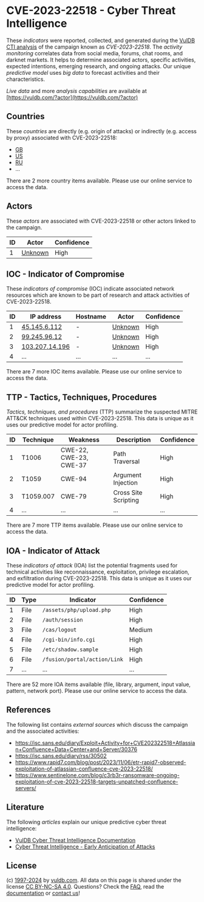 # CVE-2023-22518 - Cyber Threat Intelligence

These _indicators_ were reported, collected, and generated during the [VulDB CTI analysis](https://vuldb.com/?kb.cti) of the campaign known as _CVE-2023-22518_. The _activity monitoring_ correlates data from social media, forums, chat rooms, and darknet markets. It helps to determine associated actors, specific activities, expected intentions, emerging research, and ongoing attacks. Our unique _predictive model_ uses _big data_ to forecast activities and their characteristics.

_Live data_ and more _analysis capabilities_ are available at [https://vuldb.com/?actor](https://vuldb.com/?actor)

## Countries

These _countries_ are directly (e.g. origin of attacks) or indirectly (e.g. access by proxy) associated with CVE-2023-22518:

* [GB](https://vuldb.com/?country.gb)
* [US](https://vuldb.com/?country.us)
* [RU](https://vuldb.com/?country.ru)
* ...

There are 2 more country items available. Please use our online service to access the data.

## Actors

These _actors_ are associated with CVE-2023-22518 or other actors linked to the campaign.

ID | Actor | Confidence
-- | ----- | ----------
1 | [Unknown](https://vuldb.com/?actor.unknown) | High

## IOC - Indicator of Compromise

These _indicators of compromise_ (IOC) indicate associated network resources which are known to be part of research and attack activities of CVE-2023-22518.

ID | IP address | Hostname | Actor | Confidence
-- | ---------- | -------- | ----- | ----------
1 | [45.145.6.112](https://vuldb.com/?ip.45.145.6.112) | - | [Unknown](https://vuldb.com/?actor.unknown) | High
2 | [99.245.96.12](https://vuldb.com/?ip.99.245.96.12) | - | [Unknown](https://vuldb.com/?actor.unknown) | High
3 | [103.207.14.196](https://vuldb.com/?ip.103.207.14.196) | - | [Unknown](https://vuldb.com/?actor.unknown) | High
4 | ... | ... | ... | ...

There are 7 more IOC items available. Please use our online service to access the data.

## TTP - Tactics, Techniques, Procedures

_Tactics, techniques, and procedures_ (TTP) summarize the suspected MITRE ATT&CK techniques used within CVE-2023-22518. This data is unique as it uses our predictive model for actor profiling.

ID | Technique | Weakness | Description | Confidence
-- | --------- | -------- | ----------- | ----------
1 | T1006 | CWE-22, CWE-23, CWE-37 | Path Traversal | High
2 | T1059 | CWE-94 | Argument Injection | High
3 | T1059.007 | CWE-79 | Cross Site Scripting | High
4 | ... | ... | ... | ...

There are 7 more TTP items available. Please use our online service to access the data.

## IOA - Indicator of Attack

These _indicators of attack_ (IOA) list the potential fragments used for technical activities like reconnaissance, exploitation, privilege escalation, and exfiltration during CVE-2023-22518. This data is unique as it uses our predictive model for actor profiling.

ID | Type | Indicator | Confidence
-- | ---- | --------- | ----------
1 | File | `/assets/php/upload.php` | High
2 | File | `/auth/session` | High
3 | File | `/cas/logout` | Medium
4 | File | `/cgi-bin/info.cgi` | High
5 | File | `/etc/shadow.sample` | High
6 | File | `/fusion/portal/action/Link` | High
7 | ... | ... | ...

There are 52 more IOA items available (file, library, argument, input value, pattern, network port). Please use our online service to access the data.

## References

The following list contains _external sources_ which discuss the campaign and the associated activities:

* https://isc.sans.edu/diary/Exploit+Activity+for+CVE202322518+Atlassian+Confluence+Data+Center+and+Server/30376
* https://isc.sans.edu/diary/rss/30502
* https://www.rapid7.com/blog/post/2023/11/06/etr-rapid7-observed-exploitation-of-atlassian-confluence-cve-2023-22518/
* https://www.sentinelone.com/blog/c3rb3r-ransomware-ongoing-exploitation-of-cve-2023-22518-targets-unpatched-confluence-servers/

## Literature

The following _articles_ explain our unique predictive cyber threat intelligence:

* [VulDB Cyber Threat Intelligence Documentation](https://vuldb.com/?kb.cti)
* [Cyber Threat Intelligence - Early Anticipation of Attacks](https://www.scip.ch/en/?labs.20201022)

## License

(c) [1997-2024](https://vuldb.com/?kb.changelog) by [vuldb.com](https://vuldb.com/?kb.about). All data on this page is shared under the license [CC BY-NC-SA 4.0](https://creativecommons.org/licenses/by-nc-sa/4.0/). Questions? Check the [FAQ](https://vuldb.com/?kb.faq), read the [documentation](https://vuldb.com/?kb) or [contact us](https://vuldb.com/?contact)!

